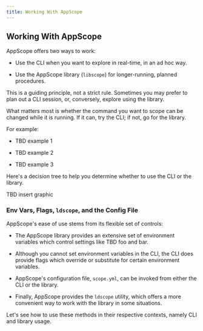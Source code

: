 ```yaml
---
title: Working With AppScope
---
```


## Working With AppScope

AppScope offers two ways to work:

* Use the CLI when you want to explore in real-time, in an ad hoc way.

* Use the AppScope library (`libscope`) for longer-running, planned procedures. 

This is a guiding principle, not a strict rule. Sometimes you may prefer to plan out a CLI session, or, conversely, explore using the library.

What matters most is whether the command you want to scope can be changed while it is running. If it can, try the CLI; if not, go for the library.

For example:

* TBD example 1

* TBD example 2

* TBD example 3


Here's a decision tree to help you determine whether to use the CLI or the library.

TBD insert graphic


### Env Vars, Flags, `ldscope`, and the Config File

AppScope's ease of use stems from its flexible set of controls:

* The AppScope library provides an extensive set of environment variables which control settings like TBD foo and bar.

* Although you cannot set environment variables in the CLI, the CLI does provide flags which override or substitute for certain environment variables. 

* AppScope's configuration file, `scope.yml`, can be invoked from either the CLI or the library.

* Finally, AppScope provides the `ldscope` utility, which offers a more convenient way to work with the library in some situations.

Let's see how to use these methods in their respective contexts, namely CLI and library usage.

